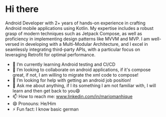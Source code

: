 
<h1>Hi there</h1>
         
 Android Developer with 2+ years of hands-on experience in crafting Android
 mobile applications using Kotlin. My expertise includes a robust grasp of modern
 techniques such as Jetpack Compose, as well as proficiency in implementing design patterns like
 MVVM and MVP. I am well-versed in developing with a Multi-Modular Architecture, and I excel in
 seamlessly integrating third-party APIs, with a particular focus on leveraging Retrofit for optimal
 performance.

- 🌱 I’m currently learning Android testing and CI/CD
- 👯 I’m looking to collaborate on android applications, if it's compose great, if not, I am willing to migrate the xml code to compose!
- 🤔 I’m looking for help with getting an android job position!
- 💬 Ask me about anything, if I its something I am not familiar with, I will learn and then get back to you😄
- 📫 How to reach me: <a href="www.linkedin.com/in/mariomanhique" target="_blank"> www.linkedin.com/in/mariomanhique</a>
- 😄 Pronouns: He/Him
- ⚡ Fun fact: I know basic german

